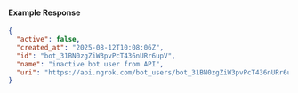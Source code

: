 <!-- Code generated for API Clients. DO NOT EDIT. -->

#### Example Response

```json
{
  "active": false,
  "created_at": "2025-08-12T10:08:06Z",
  "id": "bot_31BN0zgZiW3pvPcT436nURr6upV",
  "name": "inactive bot user from API",
  "uri": "https://api.ngrok.com/bot_users/bot_31BN0zgZiW3pvPcT436nURr6upV"
}
```
